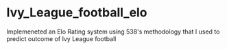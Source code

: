 # Ivy_League_football_elo

Implemeneted an Elo Rating system using 538's methodology that I used to predict outcome of Ivy League football
